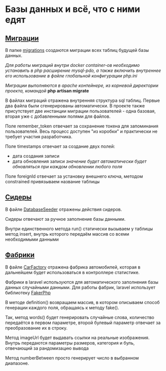# Базы данных и всё, что с ними едят

## [Миграции](https://laravel.com/docs/9.x/migrations)

В папке [migrations](https://github.com/DavidaaWoW/LaravelCarServiceApplication/tree/main/database/migrations) создаются миграции всех таблиц будущей базы данных. 

*Для работы миграций внутри docker container-ов необходимо установить в php расширение mysql-pdo, а также включить внутреннее его использование в файле глобальной конфигурации php.ini*

*Миграции выполняются в apache контейнере, из корневой директории проекта, командой* **php artisan migrate**

В файлах миграций отражена внутренняя структура sql таблиц. Первые два файла были сгенерированы автоматически. В проекте также присутствует две инстанции миграции пользователей - одна базовая, вторая уже с добавленными полями для файлов.

Поле remember_token отвечает за сохранение токена для запоминания пользователей. Весь процесс доступен "из коробки" и практически не требует участия разработчика.

Поле timestamps отвечает за создание двух полей: 

- дата создания записи
- дата обновления записи *значение будет автоматически будет обновляться при каждом обновлении любого поля*

Поле foreignId отвечает за установку внешнего ключа, методом constrained привязываем название таблицы

## [Сидеры](https://laravel.com/docs/9.x/seeding)

В файле [DatabaseSeeder](https://github.com/DavidaaWoW/LaravelCarServiceApplication/blob/main/database/seeders/DatabaseSeeder.php) отражены действия сидеров.

Сидеры отвечают за ручное заполнение базы данными.

Внутри единственного метода run() статически вызываем у таблицы метод insert, внутрь которого передаём массив со всеми необходимыми данными

## [Фабрики](https://laravel.com/docs/9.x/eloquent-factories)

В файле [CarFactory](https://github.com/DavidaaWoW/LaravelCarServiceApplication/blob/main/database/factories/CarFactory.php) отражена фабрика автомобилей, которая в дальнейшем будет использоваться в контроллере статистике.

Фабрики в laravel используются для автоматического заполнения базы данных случайными данными. Для работы фабрик, laravel использует библиотеку [FakerPhp](https://fakerphp.github.io/)

В методе definition() возвращаем массив, в котором описываем способ генерации каждого поля, обращаясь к методу fake(). 

Так, метод words() будет генерировать случайные слова, количество передаётся в первом параметре, второй булевый параметр отвечает за преобразование их в строку.

Метод imageUrl будет выдавать ссылки на реальные изображения. Внутрь передаются параметры размеров, категория и буль, отвечающий за рандомизацию вывода

Метод numberBetween просто генерирует число в выбранном диапазоне.